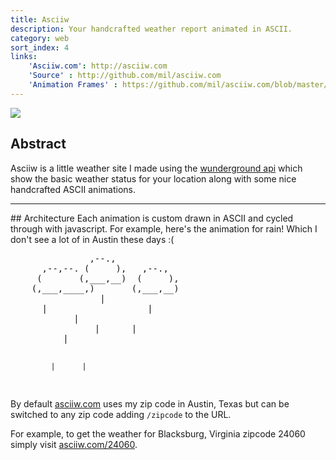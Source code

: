 ```yaml
---
title: Asciiw
description: Your handcrafted weather report animated in ASCII.
category: web
sort_index: 4
links:
    'Asciiw.com': http://asciiw.com
    'Source' : http://github.com/mil/asciiw.com
    'Animation Frames' : https://github.com/mil/asciiw.com/blob/master/js/frames.js
---
```

<div class='captioned-image'>
<div class='window-chrome'><img src="/interfaces/Asciiw/screenshot.png"></div>
<span class='caption'></span>
</div>

## Abstract
Asciiw is a little weather site I made using the [wunderground api]() which show the basic weather status for your location along with some nice handcrafted ASCII animations. 


<hr>
## Architecture
Each animation is custom drawn in ASCII and cycled through with javascript. For example, here's the animation for rain! Which I don't see a lot of in Austin these days :(
<script src="/interfaces/Asciiw/site/js/frames.js"></script>
<pre class='ascii-frames'>
               ,--.,            
      ,--,--. (     ),   ,--.,  
     (       (,___,__)  (     ),
    (,___,____,)       (,___,__)
                 |              
      |                   |     
            |                   
                |      |        
          |                     
                                
             |      |           
</pre>

By default [asciiw.com]() uses my zip code in Austin, Texas but can be switched to any zip code adding `/zipcode` to the URL. 

For example, to get the weather for Blacksburg, Virginia zipcode 24060 simply visit [asciiw.com/24060](http://asciiw.com/24060).
